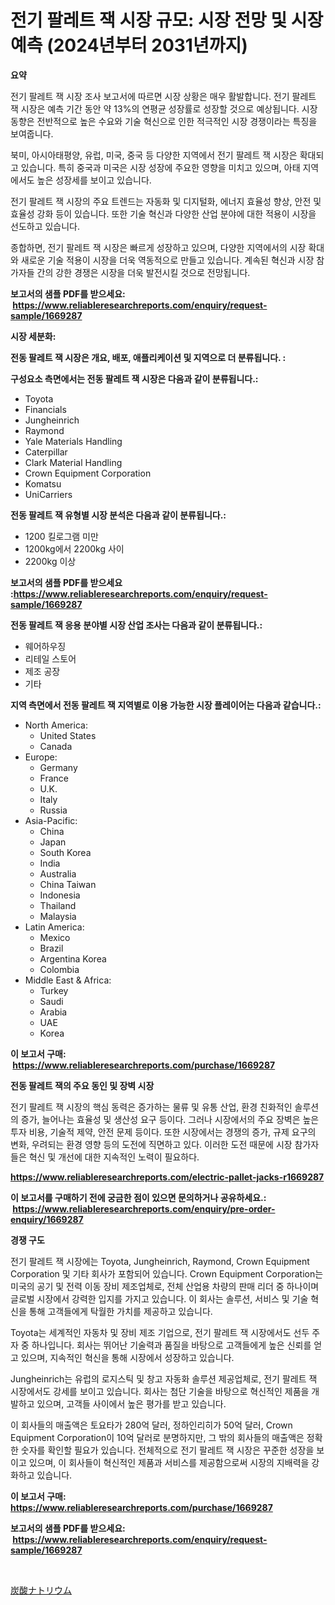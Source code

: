<p><h1>전기 팔레트 잭 시장 규모: 시장 전망 및 시장 예측 (2024년부터 2031년까지)</h1></p><p><strong>요약</strong></p>
<p><p>전기 팔레트 잭 시장 조사 보고서에 따르면 시장 상황은 매우 활발합니다. 전기 팔레트 잭 시장은 예측 기간 동안 약 13%의 연평균 성장률로 성장할 것으로 예상됩니다. 시장 동향은 전반적으로 높은 수요와 기술 혁신으로 인한 적극적인 시장 경쟁이라는 특징을 보여줍니다.</p><p>북미, 아시아태평양, 유럽, 미국, 중국 등 다양한 지역에서 전기 팔레트 잭 시장은 확대되고 있습니다. 특히 중국과 미국은 시장 성장에 주요한 영향을 미치고 있으며, 아태 지역에서도 높은 성장세를 보이고 있습니다.</p><p>전기 팔레트 잭 시장의 주요 트렌드는 자동화 및 디지털화, 에너지 효율성 향상, 안전 및 효율성 강화 등이 있습니다. 또한 기술 혁신과 다양한 산업 분야에 대한 적용이 시장을 선도하고 있습니다.</p><p>종합하면, 전기 팔레트 잭 시장은 빠르게 성장하고 있으며, 다양한 지역에서의 시장 확대와 새로운 기술 적용이 시장을 더욱 역동적으로 만들고 있습니다. 계속된 혁신과 시장 참가자들 간의 강한 경쟁은 시장을 더욱 발전시킬 것으로 전망됩니다.</p></p>
<p><strong>보고서의 샘플 PDF를 받으세요: &nbsp;<a href="https://www.reliableresearchreports.com/enquiry/request-sample/1669287">https://www.reliableresearchreports.com/enquiry/request-sample/1669287</a></strong></p>
<p><strong>시장 세분화:</strong></p>
<p><strong> 전동 팔레트 잭 시장은 개요, 배포, 애플리케이션 및 지역으로 더 분류됩니다. :</strong></p>
<p><strong>구성요소 측면에서는 전동 팔레트 잭 시장은 다음과 같이 분류됩니다.:</strong></p>
<p><ul><li>Toyota</li><li>Financials</li><li>Jungheinrich</li><li>Raymond</li><li>Yale Materials Handling</li><li>Caterpillar</li><li>Clark Material Handling</li><li>Crown Equipment Corporation</li><li>Komatsu</li><li>UniCarriers</li></ul></p>
<p><strong> 전동 팔레트 잭 유형별 시장 분석은 다음과 같이 분류됩니다.:</strong></p>
<p><ul><li>1200 킬로그램 미만</li><li>1200kg에서 2200kg 사이</li><li>2200kg 이상</li></ul></p>
<p><strong>보고서의 샘플 PDF를 받으세요 :<a href="https://www.reliableresearchreports.com/enquiry/request-sample/1669287">https://www.reliableresearchreports.com/enquiry/request-sample/1669287</a></strong></p>
<p><strong> 전동 팔레트 잭 응용 분야별 시장 산업 조사는 다음과 같이 분류됩니다.:</strong></p>
<p><ul><li>웨어하우징</li><li>리테일 스토어</li><li>제조 공장</li><li>기타</li></ul></p>
<p><strong>지역 측면에서 전동 팔레트 잭 지역별로 이용 가능한 시장 플레이어는 다음과 같습니다.:</strong></p>
<p><ul>
    <li>
        North America:
        <ul>
            <li>United States</li>
            <li>Canada</li>
        </ul>
    </li>
    <li>
        Europe:
        <ul>
            <li>Germany</li>
            <li>France</li>
            <li>U.K.</li>
            <li>Italy</li>
            <li>Russia</li>
        </ul>
    </li>
    <li>
        Asia-Pacific:
        <ul>
            <li>China</li>
            <li>Japan</li>
            <li>South Korea</li>
            <li>India</li>
            <li>Australia</li>
            <li>China Taiwan</li>
            <li>Indonesia</li>
            <li>Thailand</li>
            <li>Malaysia</li>
        </ul>
    </li>
    <li>
        Latin America:
        <ul>
            <li>Mexico</li>
            <li>Brazil</li>
            <li>Argentina Korea</li>
            <li>Colombia</li>
        </ul>
    </li>
    <li>
        Middle East & Africa:
        <ul>
            <li>Turkey</li>
            <li>Saudi</li>
            <li>Arabia</li>
            <li>UAE</li>
            <li>Korea</li>
        </ul>
    </li>
    </ul></p>
<p><strong>이 보고서 구매: &nbsp;<a href="https://www.reliableresearchreports.com/purchase/1669287">https://www.reliableresearchreports.com/purchase/1669287</a></strong></p>
<p><strong>전동 팔레트 잭의 주요 동인 및 장벽 시장</strong></p>
<p><p>전기 팔레트 잭 시장의 핵심 동력은 증가하는 물류 및 유통 산업, 환경 친화적인 솔루션의 증가, 늘어나는 효율성 및 생산성 요구 등이다. 그러나 시장에서의 주요 장벽은 높은 투자 비용, 기술적 제약, 안전 문제 등이다. 또한 시장에서는 경쟁의 증가, 규제 요구의 변화, 우려되는 환경 영향 등의 도전에 직면하고 있다. 이러한 도전 때문에 시장 참가자들은 혁신 및 개선에 대한 지속적인 노력이 필요하다.</p></p>
<p><strong><a href="https://www.reliableresearchreports.com/electric-pallet-jacks-r1669287">https://www.reliableresearchreports.com/electric-pallet-jacks-r1669287</a></strong></p>
<p><strong>이 보고서를 구매하기 전에 궁금한 점이 있으면 문의하거나 공유하세요.: &nbsp;<a href="https://www.reliableresearchreports.com/enquiry/pre-order-enquiry/1669287">https://www.reliableresearchreports.com/enquiry/pre-order-enquiry/1669287</a></strong></p>
<p><strong>경쟁 구도</strong></p>
<p><p>전기 팔레트 잭 시장에는 Toyota, Jungheinrich, Raymond, Crown Equipment Corporation 및 기타 회사가 포함되어 있습니다. Crown Equipment Corporation는 미국의 공기 및 전력 이동 장비 제조업체로, 전체 산업용 차량의 판매 리더 중 하나이며 글로벌 시장에서 강력한 입지를 가지고 있습니다. 이 회사는 솔루션, 서비스 및 기술 혁신을 통해 고객들에게 탁월한 가치를 제공하고 있습니다.</p><p>Toyota는 세계적인 자동차 및 장비 제조 기업으로, 전기 팔레트 잭 시장에서도 선두 주자 중 하나입니다. 회사는 뛰어난 기술력과 품질을 바탕으로 고객들에게 높은 신뢰를 얻고 있으며, 지속적인 혁신을 통해 시장에서 성장하고 있습니다.</p><p>Jungheinrich는 유럽의 로지스틱 및 창고 자동화 솔루션 제공업체로, 전기 팔레트 잭 시장에서도 강세를 보이고 있습니다. 회사는 첨단 기술을 바탕으로 혁신적인 제품을 개발하고 있으며, 고객들 사이에서 높은 평가를 받고 있습니다.</p><p>이 회사들의 매출액은 토요타가 280억 달러, 정하인리히가 50억 달러, Crown Equipment Corporation이 10억 달러로 분명하지만, 그 밖의 회사들의 매출액은 정확한 숫자를 확인할 필요가 있습니다. 전체적으로 전기 팔레트 잭 시장은 꾸준한 성장을 보이고 있으며, 이 회사들이 혁신적인 제품과 서비스를 제공함으로써 시장의 지배력을 강화하고 있습니다.</p></p>
<p><strong>이 보고서 구매: &nbsp; <a href="https://www.reliableresearchreports.com/purchase/1669287">https://www.reliableresearchreports.com/purchase/1669287</a></strong></p>
<p><strong>보고서의 샘플 PDF를 받으세요: &nbsp;<a href="https://www.reliableresearchreports.com/enquiry/request-sample/1669287">https://www.reliableresearchreports.com/enquiry/request-sample/1669287</a></strong><strong></strong></p>
<p>&nbsp;</p>
<p><p><a href="https://medium.com/@nicolaseller56452023/%E3%83%8A%E3%83%88%E3%83%AA%E3%82%A6%E3%83%A0%E7%82%AD%E9%85%B8%E5%A1%A9%E5%B8%82%E5%A0%B4-%E5%B8%82%E5%A0%B4cagr-%E5%B8%82%E5%A0%B4%E3%81%AE%E3%83%88%E3%83%AC%E3%83%B3%E3%83%89-%E3%81%8A%E3%82%88%E3%81%B3%E6%88%90%E9%95%B7%E6%88%A6%E7%95%A5%E3%81%AB%E9%96%A2%E3%81%99%E3%82%8B%E6%B4%9E%E5%AF%9F-d9eb8469f39c">炭酸ナトリウム</a></p></p>